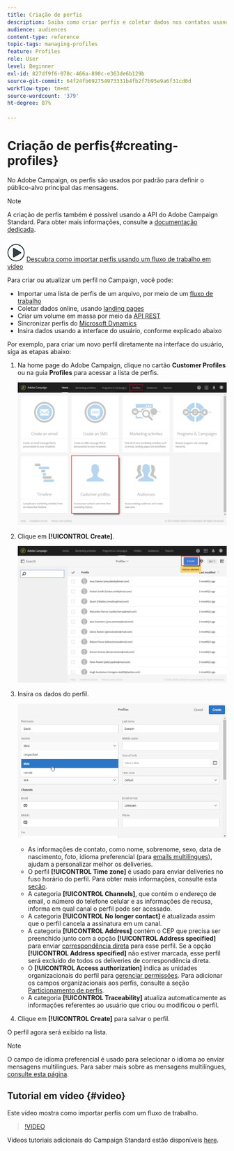 ```yaml
---
title: Criação de perfis
description: Saiba como criar perfis e coletar dados nos contatos usando APIs, recursos de importação, aquisição online, atualizações automáticas ou manuais.
audience: audiences
content-type: reference
topic-tags: managing-profiles
feature: Profiles
role: User
level: Beginner
exl-id: 827df9f6-070c-466a-890c-e363de6b129b
source-git-commit: 64f24fb692754973331b4fb2f7b95e9a6f31cd0d
workflow-type: tm+mt
source-wordcount: '379'
ht-degree: 87%

---
```


# Criação de perfis{#creating-profiles}

No Adobe Campaign, os perfis são usados por padrão para definir o público-alvo principal das mensagens.

>[!NOTE]
>
>A criação de perfis também é possível usando a API do Adobe Campaign Standard. Para obter mais informações, consulte a [documentação dedicada](../../api/using/creating-profiles-api.md).

![](assets/do-not-localize/how-to-video.png) [Descubra como importar perfis usando um fluxo de trabalho em vídeo](#video)

Para criar ou atualizar um perfil no Campaign, você pode:

* Importar uma lista de perfis de um arquivo, por meio de um [fluxo de trabalho](../../automating/using/creating-import-workflow-templates.md)
* Coletar dados online, usando [landing pages](../../channels/using/getting-started-with-landing-pages.md)
* Criar um volume em massa por meio da [API REST](../../api/using/get-started-apis.md)
* Sincronizar perfis do [Microsoft Dynamics](../../integrating/using/d365-acs-get-started.md)
* Insira dados usando a interface do usuário, conforme explicado abaixo

Por exemplo, para criar um novo perfil diretamente na interface do usuário, siga as etapas abaixo:

1. Na home page do Adobe Campaign, clique no cartão **Customer Profiles** ou na guia **Profiles** para acessar a lista de perfis.

   ![](assets/profile_creation_1.png)

1. Clique em **[!UICONTROL Create]**.

   ![](assets/profile_creation.png)

1. Insira os dados do perfil.

   ![](assets/profile_creation1.png)

   * As informações de contato, como nome, sobrenome, sexo, data de nascimento, foto, idioma preferencial (para [emails multilíngues](../../channels/using/creating-a-multilingual-email.md)), ajudam a personalizar melhor os deliveries.
   * O perfil **[!UICONTROL Time zone]** é usado para enviar deliveries no fuso horário do perfil. Para obter mais informações, consulte esta [seção](../../sending/using/sending-messages-at-the-recipient-s-time-zone.md).
   * A categoria **[!UICONTROL Channels]**, que contém o endereço de email, o número do telefone celular e as informações de recusa, informa em qual canal o perfil pode ser acessado.
   * A categoria **[!UICONTROL No longer contact]** é atualizada assim que o perfil cancela a assinatura em um canal.
   * A categoria **[!UICONTROL Address]** contém o CEP que precisa ser preenchido junto com a opção **[!UICONTROL Address specified]** para enviar [correspondência direta](../../channels/using/about-direct-mail.md) para esse perfil. Se a opção **[!UICONTROL Address specified]** não estiver marcada, esse perfil será excluído de todos os deliveries de correspondência direta.
   * O **[!UICONTROL Access authorization]** indica as unidades organizacionais do perfil para [gerenciar permissões](../../administration/using/about-access-management.md). Para adicionar os campos organizacionais aos perfis, consulte a seção [Particionamento de perfis](../../administration/using/organizational-units.md#partitioning-profiles).
   * A categoria **[!UICONTROL Traceability]** atualiza automaticamente as informações referentes ao usuário que criou ou modificou o perfil.

1. Clique em **[!UICONTROL Create]** para salvar o perfil.

O perfil agora será exibido na lista.

>[!NOTE]
>O campo de idioma preferencial é usado para selecionar o idioma ao enviar mensagens multilíngues. Para saber mais sobre as mensagens multilíngues, [consulte esta página](../../channels/using/creating-a-multilingual-email.md).

## Tutorial em vídeo {#video}

Este vídeo mostra como importar perfis com um fluxo de trabalho.

>[!VIDEO](https://video.tv.adobe.com/v/24993?quality=12)

Vídeos tutoriais adicionais do Campaign Standard estão disponíveis [here](https://experienceleague.adobe.com/docs/campaign-standard-learn/tutorials/overview.html?lang=pt-BR).
